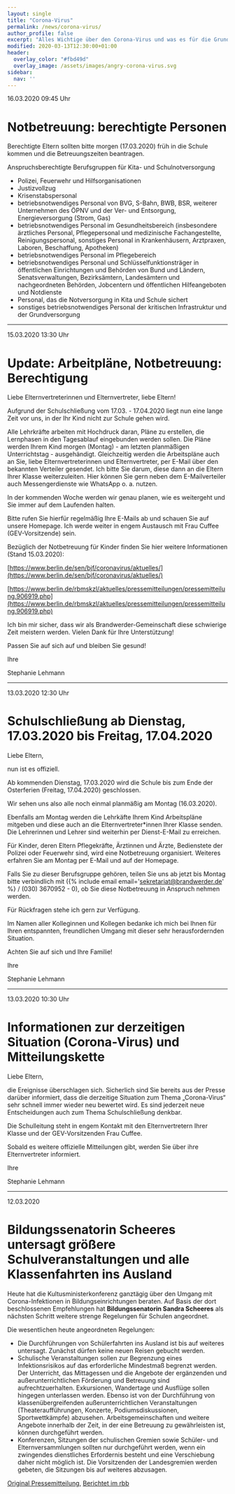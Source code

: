 ```yaml
---
layout: single
title: "Corona-Virus"
permalink: /news/corona-virus/
author_profile: false
excerpt: "Alles Wichtige über den Corona-Virus und was es für die Grundschule am Brandwerder bedeutet."
modified: 2020-03-13T12:30:00+01:00
header:
  overlay_color: "#fbd49d"
  overlay_image: /assets/images/angry-corona-virus.svg
sidebar:
  nav: ''
---
```


16.03.2020 09:45 Uhr

# Notbetreuung: berechtigte Personen

Berechtigte Eltern sollten bitte morgen (17.03.2020) früh in die Schule kommen und die Betreuungszeiten beantragen.

Anspruchsberechtigte Berufsgruppen für Kita- und Schulnotversorgung
* Polizei, Feuerwehr und Hilfsorganisationen
* Justizvollzug
* Krisenstabspersonal
* betriebsnotwendiges Personal von BVG, S-Bahn, BWB, BSR, weiterer Unternehmen des ÖPNV und der Ver- und Entsorgung, Energieversorgung (Strom, Gas)
* betriebsnotwendiges Personal im Gesundheitsbereich (insbesondere ärztliches Personal, Pflegepersonal und medizinische Fachangestellte, Reinigungspersonal, sonstiges Personal in Krankenhäusern, Arztpraxen, Laboren, Beschaffung, Apotheken)
* betriebsnotwendiges Personal im Pflegebereich
* betriebsnotwendiges Personal und Schlüsselfunktionsträger in öffentlichen Einrichtungen und Behörden von Bund und Ländern, Senatsverwaltungen, Bezirksämtern, Landesämtern und nachgeordneten Behörden, Jobcentern und öffentlichen Hilfeangeboten und Notdienste
* Personal, das die Notversorgung in Kita und Schule sichert
* sonstiges betriebsnotwendiges Personal der kritischen Infrastruktur und der Grundversorgung

---

15.03.2020 13:30 Uhr

# Update: Arbeitpläne, Notbetreuung: Berechtigung

Liebe Elternvertreterinnen und Elternvertreter,
liebe Eltern!

Aufgrund der Schulschließung vom 17.03. - 17.04.2020 liegt nun eine lange Zeit vor uns,  in der Ihr Kind nicht zur Schule gehen wird.

Alle Lehrkräfte arbeiten mit Hochdruck daran, Pläne zu erstellen, die Lernphasen in den Tagesablauf eingebunden werden sollen. Die Pläne werden Ihrem  Kind morgen (Montag) - am letzten planmäßigen Unterrichtstag - ausgehändigt. Gleichzeitig werden die Arbeitspläne auch an Sie, liebe Elternvertreterinnen und Elternvertreter,  per E-Mail über den bekannten Verteiler gesendet. Ich bitte Sie darum, diese dann an die Eltern Ihrer Klasse weiterzuleiten. Hier können Sie gern neben dem E-Mailverteiler auch Messengerdienste wie WhatsApp o. a. nutzen.

In der kommenden Woche werden wir genau planen, wie es weitergeht und Sie immer auf dem Laufenden halten.

Bitte rufen Sie hierfür regelmäßig Ihre E-Mails ab und schauen Sie auf unsere Homepage. Ich werde weiter in engem Austausch mit Frau Cuffee (GEV-Vorsitzende) sein.

Bezüglich der Notbetreuung für Kinder finden Sie hier weitere Informationen
(Stand 15.03.2020):

[https://www.berlin.de/sen/bjf/coronavirus/aktuelles/](https://www.berlin.de/sen/bjf/coronavirus/aktuelles/)

[https://www.berlin.de/rbmskzl/aktuelles/pressemitteilungen/pressemitteilung.906919.php](https://www.berlin.de/rbmskzl/aktuelles/pressemitteilungen/pressemitteilung.906919.php)

Ich bin mir sicher, dass wir als Brandwerder-Gemeinschaft diese schwierige Zeit meistern werden. Vielen Dank für Ihre Unterstützung!

Passen Sie auf sich auf und bleiben Sie gesund!

Ihre

Stephanie Lehmann

---

13.03.2020 12:30 Uhr

# Schulschließung ab Dienstag, 17.03.2020 bis Freitag, 17.04.2020

Liebe Eltern,

nun ist es offiziell.

Ab kommenden Dienstag, 17.03.2020 wird die Schule bis zum Ende der Osterferien (Freitag, 17.04.2020) geschlossen.

Wir sehen uns also alle noch einmal planmäßig am Montag (16.03.2020).

Ebenfalls am Montag werden die Lehrkäfte Ihrem Kind Arbeitspläne mitgeben und diese auch an die Elternvertreter*innen Ihrer Klasse senden. Die Lehrerinnen und Lehrer sind weiterhin per Dienst-E-Mail zu erreichen.

Für Kinder, deren Eltern Pflegekräfte, Ärztinnen und Ärzte, Bedienstete der Polizei oder Feuerwehr sind, wird eine Notbetreuung organisiert. Weiteres erfahren Sie am Montag per E-Mail und auf der Homepage.

Falls Sie zu dieser Berufsgruppe gehören, teilen Sie uns ab jetzt bis Montag bitte verbindlich mit ({% include email email='sekretariat@brandwerder.de' %} / (030) 3670952 - 0), ob Sie diese Notbetreuung in Anspruch nehmen werden.

Für Rückfragen stehe ich gern zur Verfügung.

Im Namen aller Kolleginnen und Kollegen bedanke ich mich bei Ihnen für Ihren entspannten, freundlichen Umgang mit dieser sehr herausfordernden Situation.

Achten Sie auf sich und Ihre Familie!

Ihre

Stephanie Lehmann

---

13.03.2020 10:30 Uhr

# Informationen zur derzeitigen Situation (Corona-Virus) und Mitteilungskette

Liebe Eltern,

die Ereignisse überschlagen sich. Sicherlich sind Sie bereits aus der Presse darüber informiert, dass die derzeitige Situation zum Thema „Corona-Virus“ sehr schnell immer wieder neu bewertet wird. Es sind jederzeit neue Entscheidungen auch zum Thema Schulschließung denkbar.

Die Schulleitung steht in engem Kontakt mit den Elternvertretern Ihrer Klasse und der GEV-Vorsitzenden Frau Cuffee.

Sobald es weitere offizielle Mitteilungen gibt, werden Sie über ihre Elternvertreter informiert.

Ihre

Stephanie Lehmann

---

12.03.2020

# Bildungssenatorin Scheeres untersagt größere Schulveranstaltungen und alle Klassenfahrten ins Ausland

Heute hat die Kultusministerkonferenz ganztägig über den Umgang mit Corona-Infektionen in Bildungseinrichtungen beraten. Auf Basis der dort beschlossenen Empfehlungen hat **Bildungssenatorin Sandra Scheeres** als nächsten Schritt weitere strenge Regelungen für Schulen angeordnet.

Die wesentlichen heute angeordneten Regelungen:

* Die Durchführungen von Schülerfahrten ins Ausland ist bis auf weiteres untersagt. Zunächst dürfen keine neuen Reisen gebucht werden.
* Schulische Veranstaltungen sollen zur Begrenzung eines Infektionsrisikos auf das erforderliche Mindestmaß begrenzt werden. Der Unterricht, das Mittagessen und die Angebote der ergänzenden und außerunterrichtlichen Förderung und Betreuung sind aufrechtzuerhalten. Exkursionen, Wandertage und Ausflüge sollen hingegen unterlassen werden. Ebenso ist von der Durchführung von klassenübergreifenden außerunterrichtlichen Veranstaltungen (Theateraufführungen, Konzerte, Podiumsdiskussionen, Sportwettkämpfe) abzusehen. Arbeitsgemeinschaften und weitere Angebote innerhalb der Zeit, in der eine Betreuung zu gewährleisten ist, können durchgeführt werden.
* Konferenzen, Sitzungen der schulischen Gremien sowie Schüler- und Elternversammlungen sollten nur durchgeführt werden, wenn ein zwingendes dienstliches Erfordernis besteht und eine Verschiebung daher nicht möglich ist. Die Vorsitzenden der Landesgremien werden gebeten, die Sitzungen bis auf weiteres abzusagen.

[Original Pressemitteilung](/assets/files/pressemitteilung-2020-03-12-corona-virus.jpg), [Berichtet im rbb](https://www.rbb24.de/politik/thema/2020/coronavirus/beitraege/berlin-schulen-scheeres-massnahmen.html)
